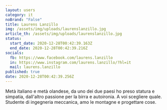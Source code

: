 ```yaml
---
layout: users
category: it
noBrand: "False"
title: Laurens Lanzillo
img: /assets/img/uploads/laurenslanzillo.jpg
article_th: /assets/img/uploads/laurenslanzillo.jpg
status:
  start_date: 2020-12-28T00:42:39.163Z
  end_date: 2020-12-28T00:42:39.216Z
socials:
  fb: https://www.facebook.com/laurens.lanzillo
  in: https://www.instagram.com/laurens.lanzillo/?hl=it
  mail: laurens.lanzillo
published: true
date: 2020-12-28T00:42:39.256Z
---
```

Metà italiano e metà olandese, da uno dei due paesi ho preso statura e simpatia, dall'altro passione per la birra e autoironia. A voi scegliere quale. Studente di ingegneria meccanica, amo le montagne e progettare cose.